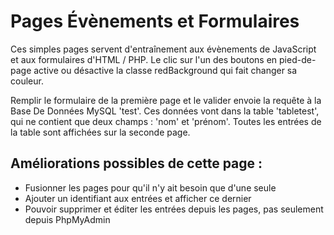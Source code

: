 # Pages Évènements et Formulaires

Ces simples pages servent d'entraînement aux évènements de JavaScript et aux formulaires d'HTML / PHP. 
Le clic sur l'un des boutons en pied-de-page active ou désactive la classe redBackground qui fait changer sa couleur.

Remplir le formulaire de la première page et le valider envoie la requête à la Base De Données MySQL 'test'.
Ces données vont dans la table 'tabletest', qui ne contient que deux champs : 'nom' et 'prénom'.
Toutes les entrées de la table sont affichées sur la seconde page.

## Améliorations possibles de cette page :

- Fusionner les pages pour qu'il n'y ait besoin que d'une seule
- Ajouter un identifiant aux entrées et afficher ce dernier
- Pouvoir supprimer et éditer les entrées depuis les pages, pas seulement depuis PhpMyAdmin
